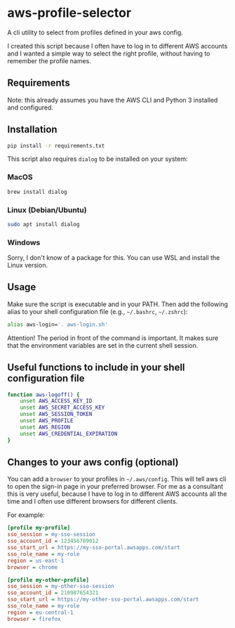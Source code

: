 # aws-profile-selector

A cli utility to select from profiles defined in your aws config.

I created this script because I often have to log in to different AWS accounts and I wanted a simple way to select the
right profile, without having to remember the profile names.

## Requirements

Note: this already assumes you have the AWS CLI and Python 3 installed and configured.

## Installation

```bash
pip install -r requirements.txt
```

This script also requires `dialog` to be installed on your system:
### MacOS

```bash
brew install dialog
```

### Linux (Debian/Ubuntu)

```bash
sudo apt install dialog
```

### Windows

Sorry, I don't know of a package for this. You can use WSL and install the Linux version.

## Usage

Make sure the script is executable and in your PATH.
Then add the following alias to your shell configuration file (e.g., `~/.bashrc`, `~/.zshrc`):

```bash
alias aws-login='. aws-login.sh'
```

Attention! The period in front of the command is important. It makes sure that the environment variables are set in the
current shell session.

## Useful functions to include in your shell configuration file

```bash
function aws-logoff() {
    unset AWS_ACCESS_KEY_ID
    unset AWS_SECRET_ACCESS_KEY
    unset AWS_SESSION_TOKEN
    unset AWS_PROFILE
    unset AWS_REGION
    unset AWS_CREDENTIAL_EXPIRATION
}
```

## Changes to your aws config (optional)

You can add a `browser` to your profiles in `~/.aws/config`. This will tell aws cli to open the sign-in page in your
preferred browser.
For me as a consultant this is very useful, because I have to log in to different AWS accounts all the time and I often
use different browsers for different clients.

For example:

```ini
[profile my-profile]
sso_session = my-sso-session
sso_account_id = 123456789012
sso_start_url = https://my-sso-portal.awsapps.com/start
sso_role_name = my-role
region = us-east-1
browser = chrome

[profile my-other-profile]
sso_session = my-other-sso-session
sso_account_id = 210987654321
sso_start_url = https://my-other-sso-portal.awsapps.com/start
sso_role_name = my-role
region = eu-central-1
browser = firefox
```

